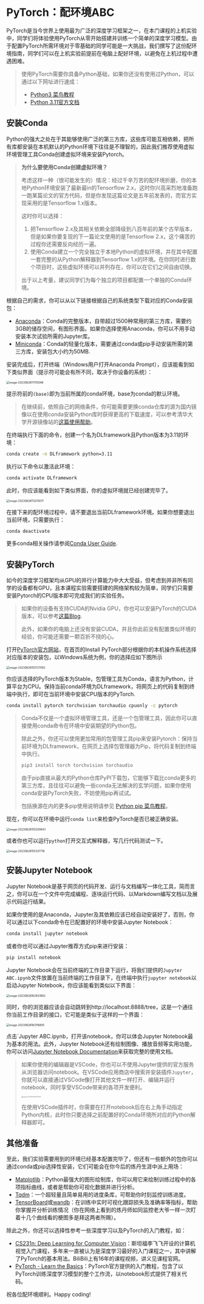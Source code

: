 # PyTorch：配环境ABC

PyTorch是当今世界上使用最为广泛的深度学习框架之一，在本门课程的上机实验中，同学们将体验使用PyTorch从零开始搭建并训练一个简单的深度学习模型。由于配置PyTorch所需环境对于零基础的同学可能是一大挑战，我们撰写了这份配环境指南，同学们可以在上机实验前提前在电脑上配好环境，以避免在上机过程中遭遇困难。

> 使用PyTorch需要你具备Python基础，如果你还没有使用过Python，可以通过以下网址进行速成：
>
> - [Python3 菜鸟教程](https://www.runoob.com/python3/python3-tutorial.html)
> - [Python 3.11官方文档](https://docs.python.org/zh-cn/3/)

## 安装Conda

Python的强大之处在于其能够使用广泛的第三方库，这些库可能互相依赖，把所有库都安装在本机默认的Python环境下往往是不理智的，因此我们推荐使用虚拟环境管理工具Conda创建虚拟环境来安装Pytorch。

> **为什么要使用Conda创建虚拟环境？**
>
> 考虑这样一种（很可能发生的）情况：经过千辛万苦的配环境折磨，你的本地Python环境安装了最新最in的Tensorflow 2.x，这时你兴高采烈地准备跑一跑某篇论文的官方代码，但是你发现这篇论文是五年前发表的，而官方实现采用的是Tensorflow 1.x版本。
>
> 这时你可以选择：
>
> 1. 把Tensorflow 2.x及其相关依赖全部降级到八百年前的某个古早版本，但是如果你要复现的下一篇论文使用的是Tensorflow 2.x，这个痛苦的过程你还需要反向经历一遍。
> 2. 使用Conda建立一个完全独立于本地Python的虚拟环境，并在其中配置一套完整的从Python解释器到Tensorflow 1.x的环境。在你同时进行数个项目时，这些虚拟环境可以并列存在，你可以在它们之间自由切换。
>
> 出于以上考量，建议同学们为每个独立的项目都配置一个单独的Conda环境。

根据自己的需求，你可以从以下链接根据自己的系统类型下载对应的Conda安装包：

- [Anaconda](https://www.anaconda.com/download/)：Conda的完整版本，自带超过1500种常用的第三方库，需要约3GB的储存空间，有图形界面。如果你选择使用Anaconda，你可以不用手动安装本次试验所需的Jupyter库。
- [Miniconda](https://docs.conda.io/en/latest/miniconda.html)：Conda的轻量化版本，需要通过conda或pip手动安装所需的第三方库，安装包大小约为50MB.

安装完成后，打开终端（Windows用户打开Anaconda Prompt），应该能看到如下类似界面（提示符可能会有所不同，取决于你设备的系统）：

<img src="/Users/nightingalecen/Library/Application Support/typora-user-images/image-20230626111110046.png" alt="image-20230626111110046" style="zoom: 50%;" />

提示符前的`(base)`即为当前所属的conda环境，base为conda的默认环境。

> 在继续前，依照自己的网络条件，你可能需要更换conda仓库的源为国内镜像以在使用conda安装Python库时获得更高的下载速度，可以参考清华大学开源镜像站的[这篇使用帮助](https://mirrors.tuna.tsinghua.edu.cn/help/anaconda/)。

在终端执行下面的命令，创建一个名为DLframework且Python版本为3.11的环境：

```bash
conda create -n DLframework python=3.11
```

执行以下命令以激活此环境：

```bash
conda activate DLframework
```

此时，你应该能看到如下类似界面，你的虚拟环境就已经创建完毕了。

<img src="/Users/nightingalecen/Library/Application Support/typora-user-images/image-20230626113215017.png" alt="image-20230626113215017" style="zoom:50%;" />

在接下来的配环境过程中，请不要退出当前DLframework环境。如果你想要退出当前环境，只需要执行：

```bash
conda deactivate
```

更多conda相关操作请参阅[Conda User Guide](https://docs.conda.io/projects/conda/en/latest/user-guide/getting-started.html).

## 安装PyTorch

如今的深度学习框架均从GPU的并行计算能力中大大受益，但考虑到并非所有同学的设备都有GPU，且本课程实验需要搭建的网络架构较为简单，同学们只需要安装Pytorch的CPU版本即可完成我们的实验任务。

> 如果你的设备有支持CUDA的Nvidia GPU，你也可以安装PyTorch的CUDA版本，可以参考[这篇Blog](https://blog.csdn.net/qq_45387412/article/details/121223082?utm_medium=distribute.pc_relevant.none-task-blog-2~default~baidujs_baidulandingword~default-1-121223082-blog-124012894.235^v38^pc_relevant_default_base&spm=1001.2101.3001.4242.2&utm_relevant_index=4).
>
> 此外，如果你的电脑上还没有安装CUDA，并且你此前没有配置类似环境的经验，你可能还需要一颗百折不挠的心。

打开[PyTorch官方网站](https://pytorch.org/)，在首页的Install PyTorch部分根据你的本机操作系统选择对应版本的安装包，以Windows系统为例，你的选择应如下图所示

<img src="/Users/nightingalecen/Library/Application Support/typora-user-images/image-20230626150727092.png" alt="image-20230626150727092" style="zoom:50%;" />

你应该选择的PyTorch版本为Stable，包管理工具为Conda，语言为Python，计算平台为CPU。保持当前conda环境为DLframework，将网页上的代码复制到终端中执行，即可在当前环境中安装CPU版本的PyTorch.

```bash
conda install pytorch torchvision torchaudio cpuonly -c pytorch
```

> Conda不仅是一个虚拟环境管理工具，还是一个包管理工具，因此你可以直接使用conda命令在环境中安装期望的Python包。
>
> 除此之外，你还可以使用更加常用的包管理工具pip来安装Pytorch：保持当前环境为DLframework，在网页上选择包管理器为Pip，将代码复制到终端中执行。
>
> ```bash
> pip3 install torch torchvision torchaudio
> ```
>
> 由于pip直接从最大的Python仓库PyPI下载包，它能够下载比conda更多的第三方库，且往往可以避免一些conda无法解决的玄学问题，如果你使用conda安装PyTorch失败，不妨使用pip再试试。
>
> 包括换源在内的更多pip使用说明请参见 [Python pip 菜鸟教程](https://www.runoob.com/w3cnote/python-pip-install-usage.html)。

现在，你可以在环境中运行`conda list`来检查PyTorch是否已被正确安装。

<img src="/Users/nightingalecen/Library/Application Support/typora-user-images/image-20230626155200643.png" alt="image-20230626155200643" style="zoom:50%;" />

或者你也可以运行`python`打开交互式解释器，写几行代码测试一下。

<img src="/Users/nightingalecen/Library/Application Support/typora-user-images/image-20230626155337716.png" alt="image-20230626155337716" style="zoom:50%;" />





## 安装Jupyter Notebook

Jupyter Notebook是基于网页的代码开发、运行与文档编写一体化工具，简而言之，你可以在一个文件中完成编程、逐块运行代码、以Markdown编写文档以及展示代码运行结果。

如果你使用的是Anaconda，Jupyter及其依赖应该已经自动安装好了，否则，你可以通过以下conda命令在已配置好的环境中安装Jupyter Notebook：

```bash
conda install jupyter notebook
```

或者你也可以通过Jupyter推荐方式pip来进行安装：

```bash
pip install notebook
```

Jupyter Notebook会在当前终端的工作目录下运行，将我们提供的`Jupyter ABC.ipynb`文件放置在当前终端的工作目录下，在终端中执行`jupyter notebook`以启动Jupyter Notebook，你应该能看到类似以下界面：

<img src="/Users/nightingalecen/Library/Application Support/typora-user-images/image-20230626162933852.png" alt="image-20230626162933852" style="zoom:50%;" />

同时，你的浏览器应该会自动跳转到http://localhost:8888/tree，这是一个通往你当前工作目录的接口，它可能是类似于这样的一个界面：

<img src="/Users/nightingalecen/Library/Application Support/typora-user-images/image-20230626163116855.png" alt="image-20230626163116855" style="zoom: 50%;" />

点击`Jupyter ABC.ipynb，打开该notebook，你可以体会Jupyter Notebook最为基本的用法。此外，Jupyter Notebook还有绘制图像、播放音频等实用功能，你可以访问[Jupyter Notebook Documentation](https://jupyter-notebook.readthedocs.io/en/latest/)来获取完整的使用文档。

> 如果你使用的编辑器是VSCode，你也可以不使用Jupyter提供的官方服务从浏览器访问notebook。在VSCode应用商店中搜索并安装插件`Jupyter`，你就可以直接通过VSCode像打开其他文件一样打开、编辑并运行notebook，同时享受VSCode带来的各项开发便利。
>
> <img src="/Users/nightingalecen/Library/Application Support/typora-user-images/image-20230626164337435.png" alt="image-20230626164337435" style="zoom: 25%;" />
>
> 在使用VSCode插件时，你需要在打开notebook后在右上角手动指定Python内核，此时你只要选择之前配置好的Conda环境所对应的Python解释器即可。

## 其他准备

至此，我们实验需要用到的环境已经基本配置完毕了，但还有一些额外的包你可以通过conda或pip选择性安装，它们可能会在你今后的炼丹生涯中派上用场：

- [Matplotlib](https://matplotlib.org/)：Python最强大的图形绘制库，你可以用它来绘制训练过程中的各项指标曲线，或者是帮助你可视化数据并进行分析。
- [Tqdm](https://tqdm.github.io/)：一个超轻量且简单易用的进度条库，可帮助你时刻监控训练进度。
- [TensorBoard](https://tensorflow.google.cn/tensorboard?hl=zh-cn)或[wandb](https://wandb.ai/site)：在训练中实时可视化跟踪损失及准确率等指标，帮助你掌握并分析训练情况（你在网络上看到的炼丹师如同监控老大爷一样一次盯着十几个曲线看的梗图多是拜这两者所赐）。

除此之外，你还可以选择性参考一些深度学习以及PyTorch的入门教程，如：

- [CS231n: Deep Learning for Computer Vision](http://cs231n.stanford.edu/)：斯坦福李飞飞开设的计算机视觉入门课程，多年来一直被认为是深度学习最好的入门课程之一，其中讲解了PyTorch的基本用法。BiliBili上有16年的课程视频，讲义见课程官网。
- [PyTorch - Learn the Basics](https://pytorch.org/tutorials/beginner/basics/intro.html)：PyTorch官方提供的入门教程，包含了以PyTorch训练深度学习模型的整个工作流，以notebook形式提供了相关代码。

祝各位配环境顺利。Happy coding!